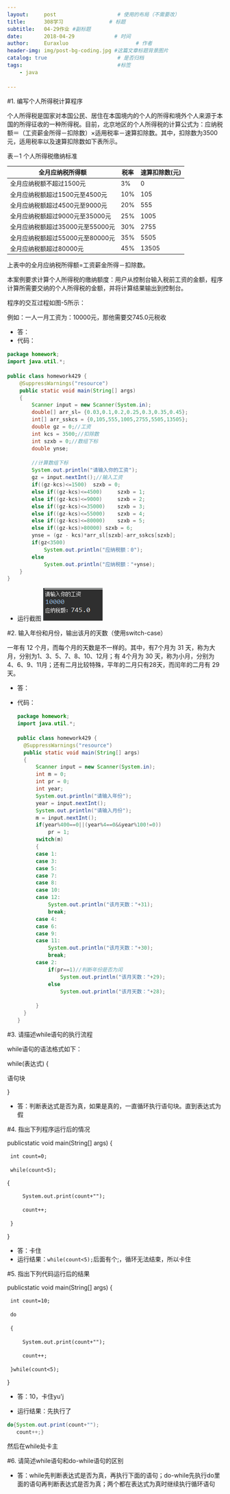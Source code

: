 ```yaml
---
layout:     post                    # 使用的布局（不需要改）
title:      308学习               # 标题 
subtitle:   04-29作业 #副标题
date:       2018-04-29             # 时间
author:     Euraxluo                      # 作者
header-img: img/post-bg-coding.jpg #这篇文章标题背景图片
catalog: true                       # 是否归档
tags:                               #标签
    - java

---
```


#1. 编写个人所得税计算程序

个人所得税是国家对本国公民、居住在本国境内的个人的所得和境外个人来源于本国的所得征收的一种所得税。目前，北京地区的个人所得税的计算公式为：应纳税额＝（工资薪金所得－扣除数）×适用税率－速算扣除数。其中，扣除数为3500元，适用税率以及速算扣除数如下表所示。

表－1 个人所得税缴纳标准

| **全月应纳税所得额**             | **税率** | **速算扣除数(元)** |
| -------------------------------- | -------- | ------------------ |
| 全月应纳税额不超过1500元         | 3%       | 0                  |
| 全月应纳税额超过1500元至4500元   | 10%      | 105                |
| 全月应纳税额超过4500元至9000元   | 20%      | 555                |
| 全月应纳税额超过9000元至35000元  | 25%      | 1005               |
| 全月应纳税额超过35000元至55000元 | 30%      | 2755               |
| 全月应纳税额超过55000元至80000元 | 35%      | 5505               |
| 全月应纳税额超过80000元          | 45%      | 13505              |

上表中的全月应纳税所得额=工资薪金所得－扣除数。

本案例要求计算个人所得税的缴纳额度：用户从控制台输入税前工资的金额，程序计算所需要交纳的个人所得税的金额，并将计算结果输出到控制台。

程序的交互过程如图-5所示：

例如：一人一月工资为：10000元，那他需要交745.0元税收

+ 答：
+ 代码：
```java
package homework;
import java.util.*;

public class homework429 {
	@SuppressWarnings("resource")
	public static void main(String[] args)
	{
		Scanner input = new Scanner(System.in);
		double[] arr_sl= {0.03,0.1,0.2,0.25,0.3,0.35,0.45};
		int[] arr_sskcs = {0,105,555,1005,2755,5505,13505};
		double gz = 0;//工资
		int kcs = 3500;//扣除数
		int szxb = 0;//数组下标
		double ynse;

		//计算数组下标
		System.out.println("请输入你的工资");
		gz = input.nextInt();//输入工资
		if((gz-kcs)<=1500)	szxb = 0;
		else if((gz-kcs)<=4500)		szxb = 1;
		else if((gz-kcs)<=9000)		szxb = 2;
		else if((gz-kcs)<=35000)	szxb = 3;
		else if((gz-kcs)<=55000)	szxb = 4;
		else if((gz-kcs)<=80000)	szxb = 5;
		else if((gz-kcs)>80000)	szxb = 6;
		ynse = (gz - kcs)*arr_sl[szxb]-arr_sskcs[szxb];
		if(gz<3500)	
			System.out.println("应纳税额：0");
		else
			System.out.println("应纳税额："+ynse);
	}
}

```
+ 运行截图
  ![](../image/2018.4.29.png)


#2. 输入年份和月份，输出该月的天数（使用switch-case）

一年有 12 个月，而每个月的天数是不一样的。其中，有7个月为 31 天，称为大月，分别为1、3、5、7、8、10、12月；有 4个月为 30 天，称为小月，分别为4、6、9、11月；还有二月比较特殊，平年的二月只有28天，而闰年的二月有 29 天。

+ 答：

+ 代码：

  ```java
  package homework;
  import java.util.*;
  
  public class homework429 {
  	@SuppressWarnings("resource")
  	public static void main(String[] args)
  	{
  		Scanner input = new Scanner(System.in);
  		int m = 0;
  		int pr = 0;
  		int year;
  		System.out.println("请输入年份");
  		year = input.nextInt();
  		System.out.println("请输入月份");
  		m = input.nextInt();
  	    if(year%400==0||(year%4==0&&year%100!=0))
  	    	pr = 1;
  		switch(m)
  		{
  		case 1:
  		case 3:
  		case 5:
  		case 7:
  		case 8:
  		case 10:
  		case 12:
  			System.out.println("该月天数："+31);
  			break;
  		case 4:
  		case 6:
  		case 9:
  		case 11:
  			System.out.println("该月天数："+30);
  			break;
  		case 2:
  			if(pr==1)//判断年份是否为闰
  				System.out.println("该月天数："+29);
  			else
  				System.out.println("该月天数："+28);
  
  		}
  	}
  }
  
  ```


#3. 请描述while语句的执行流程

while语句的语法格式如下：

while(表达式) {

   语句块

}

+ 答：判断表达式是否为真，如果是真的，一直循环执行语句块。直到表达式为假


#4. 指出下列程序运行后的情况

 publicstatic void main(String[] args) {

     int count=0;
    
     while(count<5);

{

         System.out.print(count+"");
    
         count++;
    
     }

 }

+ 答：卡住
+ 运行结果：`while(count<5);`后面有个;，循环无法结束，所以卡住

#5. 指出下列代码运行后的结果

 publicstatic void main(String[] args) {

     int count=10;
    
     do
    
     {
    
         System.out.print(count+"");
    
         count++;
    
     }while(count<5);

 }

+ 答：10，卡住yu'j

+ 运行结果：先执行了
```java
do{System.out.print(count+"");
   count++;}
```

  然后在while处卡主

#6. 请简述while语句和do-while语句的区别

+ 答：while先判断表达式是否为真，再执行下面的语句；do-while先执行do里面的语句再判断表达式是否为真；两个都在表达式为真时继续执行循环语句